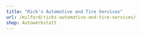 ```yaml
---
title: "Rick's Automotive and Tire Services"
url: /milford/ricks-automotive-and-tire-services/
shop: Autowerkstatt
---
```

